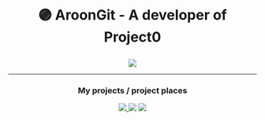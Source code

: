 # <p align="center">🟣 AroonGit - A developer of Project0
<p align="center"><a href="https://bvdevs.ink/project0/"><img src="https://i.imgur.com/lrU8T8h.png" /></a>

-------------
### <p align="center">My projects / project places
<p align="center"><a href="https://github.com/bvdevs/Command0"><img src="https://i.imgur.com/5mb5PgE.png" /> </a><a href="https://github.com/bvdevs/n0tepad"><img src="https://i.imgur.com/Bk9sk7X.png" /></a>  </a><a href="https://modrinth.com/user/Aroon"><img src="https://i.imgur.com/0hk2keO.png" /></a>
